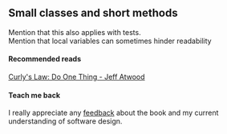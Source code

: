 ## Small classes and short methods

Mention that this also applies with tests.  
Mention that local variables can sometimes hinder readability

#### Recommended reads
[Curly's Law: Do One Thing - Jeff Atwood](https://blog.codinghorror.com/curlys-law-do-one-thing/)


#### Teach me back
I really appreciate any [feedback](../introduction/introduction.html#teach-me-back) about the book and my current understanding of software design.